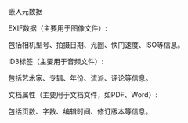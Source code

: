嵌入元数据

EXIF数据（主要用于图像文件）:

包括相机型号、拍摄日期、光圈、快门速度、ISO等信息。

ID3标签（主要用于音频文件）:

包括艺术家、专辑、年份、流派、评论等信息。

文档属性（主要用于文档文件，如PDF、Word）:

包括页数、字数、编辑时间、修订版本等信息。

